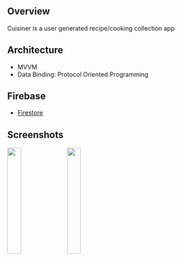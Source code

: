 ## Overview
Cuisiner is a user generated recipe/cooking collection app


 ## Architecture
 - MVVM
 - Data Binding: Protocol Oriented Programming


## Firebase
- [Firestore](https://firebase.google.com/products/firestore/)


## Screenshots

<img src="https://github.com/fthgrsy27/Cuisiner/blob/70d7e689d4ba51760f8527f444b65627e4e96d95/Screenshots/WelcomeScreen.png" width=25% height=25%> &nbsp;
<img src="https://github.com/fthgrsy27/Cuisiner/blob/70d7e689d4ba51760f8527f444b65627e4e96d95/Screenshots/SignUpScreen.png" width=25% height=25%>




